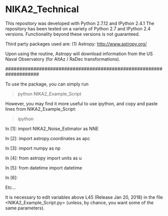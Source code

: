 # NIKA2_Technical

This repository was developed with Python 2.7.12 and IPython 2.4.1
The repository has been tested on a variety of Python 2.7 and IPython
2.4 versions. Functionality beyond these versions is not guaranteed. 

Third party packages used are:
(1) Astropy: http://www.astropy.org/

Upon using the routine, Astropy will download information from
the US Naval Observatory (for AltAz / RaDec transformations).

####################################################################

To use the package, you can simply run

   > python NIKA2_Example_Script

However, you may find it more useful to use ipython, and copy and paste
lines from NIKA2_Example_Script:

   > ipython

   In [1]: import NIKA2_Noise_Estimator as NNE

   In [2]: import astropy.coordinates as apc

   In [3]: import numpy as np

   In [4]: from astropy import units as u

   In [5]: from datetime import datetime

   In [6]: 

Etc...

It is necessary to edit variables above L45 (Release Jan 20, 2018) in the
file <NIKA2_Example_Script.py> (unless, by chance, you want some of the
same parameters).

